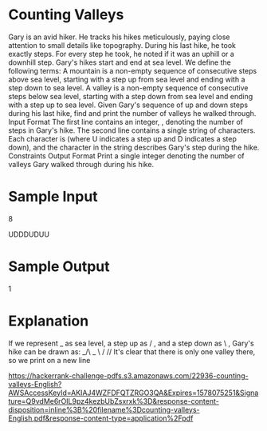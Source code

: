 # Counting Valleys

Gary is an avid hiker. He tracks his hikes meticulously, paying close attention to small details like
topography. During his last hike, he took exactly steps. For every step he took, he noted if it was an uphill
or a downhill step. Gary's hikes start and end at sea level. We define the following terms:
A mountain is a non-empty sequence of consecutive steps above sea level, starting with a step up from
sea level and ending with a step down to sea level.
A valley is a non-empty sequence of consecutive steps below sea level, starting with a step down from
sea level and ending with a step up to sea level.
Given Gary's sequence of up and down steps during his last hike, find and print the number of valleys he
walked through.
Input Format
The first line contains an integer, , denoting the number of steps in Gary's hike.
The second line contains a single string of characters. Each character is (where U indicates a
step up and D indicates a step down), and the character in the string describes Gary's step during the
hike.
Constraints
Output Format
Print a single integer denoting the number of valleys Gary walked through during his hike.

# Sample Input

8

UDDDUDUU

# Sample Output

1

# Explanation
If we represent _ as sea level, a step up as / , and a step down as \ , Gary's hike can be drawn as:
_/\ _
\ /
\/\/
It's clear that there is only one valley there, so we print on a new line


https://hackerrank-challenge-pdfs.s3.amazonaws.com/22936-counting-valleys-English?AWSAccessKeyId=AKIAJ4WZFDFQTZRGO3QA&Expires=1578075251&Signature=Q9vdMe6rOIL9pz4kezbUbZsxrxk%3D&response-content-disposition=inline%3B%20filename%3Dcounting-valleys-English.pdf&response-content-type=application%2Fpdf